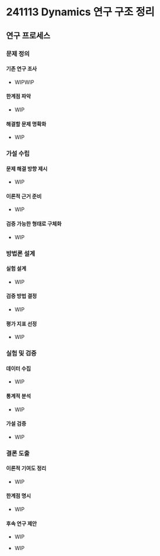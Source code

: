 # 241113 Dynamics 연구 구조 정리
## 연구 프로세스
### 문제 정의
#### 기존 연구 조사
<!-- 선행 연구들의 주요 발견과 방법론을 체계적으로 검토하여 현재의 학문적 위치를 파악[^LX]-->
- WIPWIP
#### 한계점 파악
<!-- 기존 연구들의 미흡한 점과 추가 연구가 필요한 영역을 식별-->
- WIP
#### 해결할 문제 명확화
<!-- 연구를 통해 해결하고자 하는 구체적인 문제와 목표를 명확히 설정-->
- WIP

### 가설 수립
#### 문제 해결 방향 제시
<!-- 파악된 문제를 해결하기 위한 핵심 아이디어와 접근 방식을 제안-->
- WIP
#### 이론적 근거 준비
<!-- 제안된 해결 방안의 타당성을 뒷받침할 이론적 배경과 논리를 구축-->
- WIP
#### 검증 가능한 형태로 구체화
<!-- 이론적 가설을 측정 가능한 형태의 구체적인 연구 가설로 변환-->
- WIP

### 방법론 설계
#### 실험 설계
<!-- 가설을 검증하기 위한 구체적인 실험 절차와 조건을 설계-->
- WIP
#### 검증 방법 결정
<!-- 데이터 수집 및 분석에 사용될 구체적인 방법과 도구를 선정-->
- WIP
#### 평가 지표 선정
<!-- 연구 결과의 성공 여부를 판단할 수 있는 객관적인 평가 기준 설정-->
- WIP

### 실험 및 검증
#### 데이터 수집
<!-- 설계된 실험 계획에 따라 필요한 데이터를 체계적으로 수집-->
- WIP
#### 통계적 분석
<!-- 수집된 데이터를 통계적 기법을 활용하여 객관적으로 분석-->
- WIP
#### 가설 검증
<!-- 분석 결과를 바탕으로 초기 설정한 연구 가설의 타당성을 검증-->
- WIP

### 결론 도출
#### 이론적 기여도 정리
<!-- 연구 결과가 학문 분야에 제공하는 새로운 통찰과 가치를 정리-->
- WIP
#### 한계점 명시
<!-- 연구의 제한사항과 보완이 필요한 부분을 객관적으로 제시-->
- WIP
#### 후속 연구 제안
<!-- 현재 연구를 바탕으로 향후 진행될 수 있는 추가 연구 방향 제시-->
- WIP

<!--
<img src="./example.png" width="300" height="200" alt="이미지 설명">
<img src="./example.png" alt="이미지 설명">
-->
- WIP


[^LX]: https://www.b2bzincatalog.com/digital/catalog/specin/
